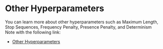 # Other Hyperparameters

You can learn more about other hyperparameters such as Maximum Length, Stop Sequences, Frequency Penalty, Presence Penalty, and Determinism Note with the following link:
- [Other Hyperparameters](https://learnprompting.org/docs/basics/configuration_hyperparameters)

